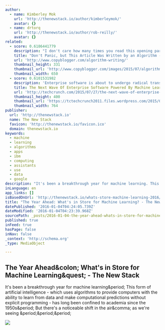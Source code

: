 ```yaml
---
author:
  - name: Kimberley Mok
    url: 'http://thenewstack.io/author/kimberleymok/'
    avatar: {}
  - name: drtorq
    url: 'http://thenewstack.io/author/rob-reilly/'
    avatar: {}
related:
  - score: 0.6186441779
    description: "I don't care how many times you read this opening paragraph. Study it word for word. Examine it frontwards and backwards. You won't be able to conclusively tell whether it was written by a human or machine. Don't believe me?"
    title: "Don't Panic, but This Article Was Written by an Algorithm - Copyblogger"
    url: 'http://www.copyblogger.com/algorithm-writing/'
    thumbnail_height: 331
    thumbnail_url: 'http://www.copyblogger.com/images/2015/07/algorithm-writing.jpg'
    thumbnail_width: 650
  - score: 0.6101531982
    description: 'Enterprise software is about to undergo radical transformation - a substantial change that will make the shift to software as a service (SaaS) look like a simple facelift. This transformation is being powered by machine learning. With machine learning, computers can process and mine data in real time to automatically discover insights and generate predictive models.'
    title: The Next Wave Of Enterprise Software Powered By Machine Learning
    url: 'http://techcrunch.com/2015/07/27/the-next-wave-of-enterprise-software-powered-by-machine-learning/'
    thumbnail_height: 400
    thumbnail_url: 'https://tctechcrunch2011.files.wordpress.com/2015/07/shutterstock_161234321-e1437940115315.jpg?w=764&h=400&crop=1'
    thumbnail_width: 764
publisher:
  url: 'http://thenewstack.io'
  name: The New Stack
  favicon: 'http://thenewstack.io/favicon.ico'
  domain: thenewstack.io
keywords:
  - machine
  - learning
  - algorithms
  - apps
  - ibm
  - computing
  - assistants
  - use
  - data
  - google
description: "It's been a breakthrough year for machine learning. This form of artificial intelligence - which uses algorithms to provide computers with the ability to learn from data and make computational predictions without explicit programming - has long been confined to academia since the 1950s. But there's a noticeable shift in the air, as we're seeing ..."
inLanguage: en
app_links: []
isBasedOnUrl: 'http://thenewstack.io/whats-store-machine-learning-2016/'
title: "The Year Ahead: What's in Store for Machine Learning? - The New Stack"
datePublished: '2016-01-04T04:24:05.739Z'
dateModified: '2016-01-04T04:23:39.968Z'
sourcePath: _posts/2016-01-04-the-year-ahead-whats-in-store-for-machine-learning-the.md
published: true
inFeed: true
hasPage: false
inNav: false
_context: 'http://schema.org'
_type: MediaObject

---
```

<article style=""><h1>The Year Ahead&amp;colon; What's in Store for Machine Learning&amp;quest; - The New Stack</h1><p>It's been a breakthrough year for machine learning&amp;period; This form of artificial intelligence - which uses algorithms to provide computers with the ability to learn from data and make computational predictions without explicit programming - has long been confined to academia since the 1950s&amp;period; But there's a noticeable shift in the air&amp;comma; as we're seeing &amp;period;&amp;period;&amp;period;</p><img src="http://thenewstack.io/wp-content/uploads/2015/12/machine-learning-3.jpg" /></article>